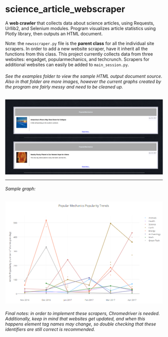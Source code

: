 # science_article_webscraper
A **web crawler** that collects data about science articles, using Requests, Urllib2, and Selenium modules. Program visualizes article statistics using Plotly library, then outputs an HTML document.


Note: the `newsscraper.py` file is the **parent class** for all the individual site scrapers. In order to add a new website scraper, have it inherit all the functions from this class. This project currently collects data from three websites: engadget, popularmechanics, and techcrunch. Scrapers for additional websites can easily be added to `main_session.py`.


###### See the examples folder to view the sample HTML output document source. Also in that folder are more images, however the current graphs created by the program are fairly messy and need to be cleaned up.



<a href="https://cdn.rawgit.com/alexander-hamme/Science_Article_Webscraper/a0351637/examples/html_output_articles_list.html">
  <img src="https://github.com/alexander-hamme/Science_Article_Webscraper/blob/master/examples/screenshot.png?raw=true" alt="Image could not be loaded, please look in the examples folder of this repository."></a>

-----
###### Sample graph:


<img src="https://github.com/alexander-hamme/Science_Article_Webscraper/blob/master/examples/popular_mechanics_graph2.PNG?raw=true" alt="Image could not be loaded, please look in the examples folder of this repository.">



###### Final notes: in order to implement these scrapers, Chromedriver is needed. Additionally, keep in mind that websites get updated, and when this happens element tag names may change, so double checking that these identifiers are still correct is recommended.
